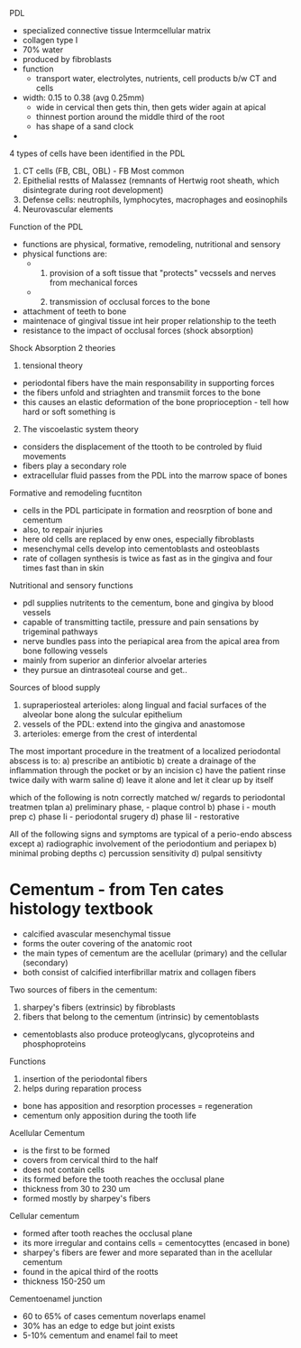
PDL
- specialized connective tissue
Intermcellular matrix
- collagen type I
- 70% water
- produced by fibroblasts
- function
	- transport water, electrolytes, nutrients, cell products b/w CT and cells
- width: 0.15 to 0.38 (avg 0.25mm)
	- wide in cervical then gets thin, then gets wider again at apical
	- thinnest portion around the middle third of the root
	- has shape of a sand clock
-

4 types of cells have been identified in the PDL
1. CT cells (FB, CBL, OBL) - FB Most common
2. Epithelial restts of Malassez (remnants of Hertwig root sheath, which disintegrate during root development)
3. Defense cells: neutrophils, lymphocytes, macrophages and eosinophils
4. Neurovascular elements

Function of the PDL
- functions are physical, formative, remodeling, nutritional and sensory
- physical functions are:
	- 1) provision of a soft tissue that "protects" vecssels and nerves from mechanical forces
	- 2) transmission of occlusal forces to the bone
- attachment of teeth to bone
- maintenace of gingival tissue int heir proper relationship to the teeth
- resistance to the impact of occlusal forces (shock absorption)

Shock Absorption
2 theories
1) tensional theory
- periodontal fibers have the main responsability in supporting forces
- the fibers unfold and striaghten and transmiit forces to the bone
- this causes an elastic deformation of the bone
proprioception - tell how hard or soft something is
2) The viscoelastic system theory
- considers the displacement of the ttooth to be controled by fluid movements
- fibers play a secondary role
- extracellular fluid passes from the PDL into the marrow space of bones

Formative and remodeling fucntiton
- cells in the PDL participate in formation and reosrption of bone and cementum
- also, to repair injuries
- here old cells are replaced by enw ones, especially fibroblasts
- mesenchymal cells develop into cementoblasts and osteoblasts
- rate of collagen synthesis is twice as fast as in the gingiva and four times fast than in skin

Nutritional and sensory functions
- pdl supplies nutritents to the cementum, bone and gingiva by blood vessels
- capable of transmitting tactile, pressure and pain sensations by trigeminal pathways
- nerve bundles pass into the periapical area from the apical area from bone following vessels
- mainly from superior an dinferior alvoelar arteries
- they pursue an dintrasoteal course and get..

Sources of blood supply
1. supraperiosteal arterioles: along lingual and facial surfaces of the alveolar bone along the sulcular epithelium
2. vessels of the PDL: extend into the gingiva and anastomose
3. arterioles: emerge from the crest of interdental 

The most important procedure in the treatment of a localized periodontal abscess is to:
a) prescribe an antibiotic
b) create a drainage of the inflammation through the pocket or by an incision
c) have the patient rinse twice daily with warm saline
d) leave it alone and let it clear up by itself

which of the following is notn correctly matched w/ regards to periodontal treatmen tplan
a) preliminary phase, - plaque control
b) phase i - mouth prep
c) phase Ii - periodontal srugery
d) phase IiI - restorative

All of the following signs and symptoms are typical of a perio-endo abscess except
a) radiographic involvement of the periodontium and periapex
b) minimal probing depths
c) percussion sensitivity
d) pulpal sensitivty

# Cementum - from Ten cates histology textbook
- calcified avascular mesenchymal tissue
- forms the outer covering of the anatomic root
- the main types of cementum are the acellular (primary) and the cellular (secondary)
- both consist of calcified interfibrillar matrix and collagen fibers

Two sources of fibers in the cementum:
1) sharpey's fibers (extrinsic) by fibroblasts
2) fibers that belong to the cementum (intrinsic) by cementoblasts
- cementoblasts also produce proteoglycans, glycoproteins and phosphoproteins

Functions
1) insertion of the periodontal fibers
2) helps during reparation process
- bone has apposition and resorption processes = regeneration
- cementum only apposition during the tooth life

Acellular Cementum
- is the first to be formed
- covers from cervical third to the half
- does not contain cells
- its formed before the tooth reaches the occlusal plane
- thickness from 30 to 230 um
- formed mostly by sharpey's fibers

Cellular cementum
- formed after tooth reaches the occlusal plane
- its more irregular and contains cells = cementocyttes (encased in bone)
- sharpey's fibers are fewer and more separated than in the acellular cementum
- found in the apical third of the rootts
- thickness 150-250 um

Cementoenamel junction
- 60 to 65% of cases cementum noverlaps enamel
- 30% has an edge to edge but joint exists
- 5-10% cementum and enamel fail to meet
